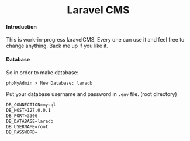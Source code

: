 <h1 align="center">Laravel CMS</h1>

#### Introduction

This is work-in-progress laravelCMS. Every one can use it and feel free to change anything.
Back me up if you like it.

#### Database
So in order to make database:
```html
phpMyAdmin > New Database: laradb
```

Put your database username and password in ```.env``` file. (root directory)

```html
DB_CONNECTION=mysql
DB_HOST=127.0.0.1
DB_PORT=3306
DB_DATABASE=laradb
DB_USERNAME=root
DB_PASSWORD=

```
